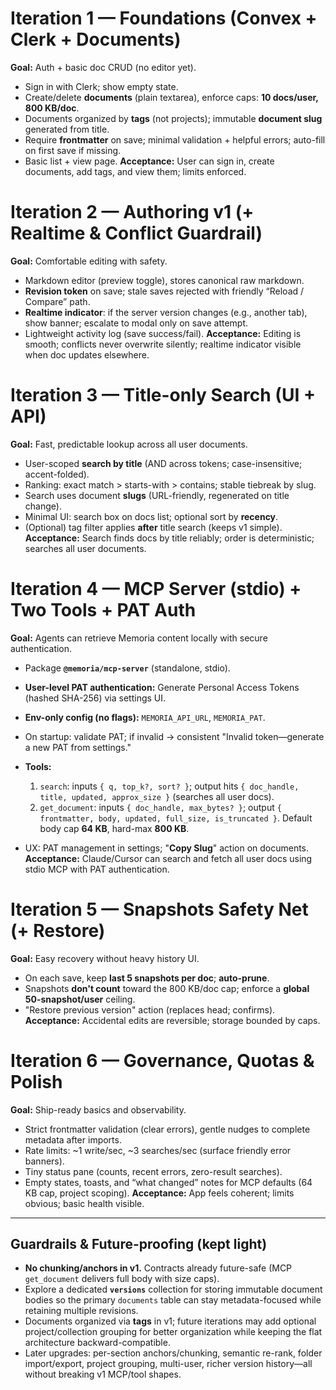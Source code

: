 # Iteration 1 — Foundations (Convex + Clerk + Documents)

**Goal:** Auth + basic doc CRUD (no editor yet).

* Sign in with Clerk; show empty state.
* Create/delete **documents** (plain textarea), enforce caps: **10 docs/user, 800 KB/doc**.
* Documents organized by **tags** (not projects); immutable **document slug** generated from title.
* Require **frontmatter** on save; minimal validation + helpful errors; auto-fill on first save if missing.
* Basic list + view page.
  **Acceptance:** User can sign in, create documents, add tags, and view them; limits enforced.

# Iteration 2 — Authoring v1 (+ Realtime & Conflict Guardrail)

**Goal:** Comfortable editing with safety.

* Markdown editor (preview toggle), stores canonical raw markdown.
* **Revision token** on save; stale saves rejected with friendly “Reload / Compare” path.
* **Realtime indicator**: if the server version changes (e.g., another tab), show banner; escalate to modal only on save attempt.
* Lightweight activity log (save success/fail).
  **Acceptance:** Editing is smooth; conflicts never overwrite silently; realtime indicator visible when doc updates elsewhere.

# Iteration 3 — Title-only Search (UI + API)

**Goal:** Fast, predictable lookup across all user documents.

* User-scoped **search by title** (AND across tokens; case-insensitive; accent-folded).
* Ranking: exact match > starts-with > contains; stable tiebreak by slug.
* Search uses document **slugs** (URL-friendly, regenerated on title change).
* Minimal UI: search box on docs list; optional sort by **recency**.
* (Optional) tag filter applies **after** title search (keeps v1 simple).
  **Acceptance:** Search finds docs by title reliably; order is deterministic; searches all user documents.

# Iteration 4 — MCP Server (stdio) + Two Tools + PAT Auth

**Goal:** Agents can retrieve Memoria content locally with secure authentication.

* Package **`@memoria/mcp-server`** (standalone, stdio).
* **User-level PAT authentication:** Generate Personal Access Tokens (hashed SHA-256) via settings UI.
* **Env-only config (no flags):** `MEMORIA_API_URL`, `MEMORIA_PAT`.
* On startup: validate PAT; if invalid → consistent "Invalid token—generate a new PAT from settings."
* **Tools:**

  1. `search`: inputs `{ q, top_k?, sort? }`; output hits `{ doc_handle, title, updated, approx_size }` (searches all user docs).
  2. `get_document`: inputs `{ doc_handle, max_bytes? }`; output `{ frontmatter, body, updated, full_size, is_truncated }`.
     Default body cap **64 KB**, hard-max **800 KB**.
* UX: PAT management in settings; "**Copy Slug**" action on documents.
  **Acceptance:** Claude/Cursor can search and fetch all user docs using stdio MCP with PAT authentication.

# Iteration 5 — Snapshots Safety Net (+ Restore)

**Goal:** Easy recovery without heavy history UI.

* On each save, keep **last 5 snapshots per doc**; **auto-prune**.
* Snapshots **don't count** toward the 800 KB/doc cap; enforce a **global 50-snapshot/user** ceiling.
* "Restore previous version" action (replaces head; confirms).
  **Acceptance:** Accidental edits are reversible; storage bounded by caps.

# Iteration 6 — Governance, Quotas & Polish

**Goal:** Ship-ready basics and observability.

* Strict frontmatter validation (clear errors), gentle nudges to complete metadata after imports.
* Rate limits: ~1 write/sec, ~3 searches/sec (surface friendly error banners).
* Tiny status pane (counts, recent errors, zero-result searches).
* Empty states, toasts, and “what changed” notes for MCP defaults (64 KB cap, project scoping).
  **Acceptance:** App feels coherent; limits obvious; basic health visible.

---

## Guardrails & Future-proofing (kept light)

* **No chunking/anchors in v1.** Contracts already future-safe (MCP `get_document` delivers full body with size caps).
* Explore a dedicated **`versions`** collection for storing immutable document bodies so the primary `documents` table can stay metadata-focused while retaining multiple revisions.
* Documents organized via **tags** in v1; future iterations may add optional project/collection grouping for better organization while keeping the flat architecture backward-compatible.
* Later upgrades: per-section anchors/chunking, semantic re-rank, folder import/export, project grouping, multi-user, richer version history—all without breaking v1 MCP/tool shapes.
